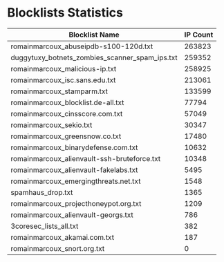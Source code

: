 # Blocklists Statistics
| Blocklist Name | IP Count |
|----|----|
| romainmarcoux_abuseipdb-s100-120d.txt | 263823 |
| duggytuxy_botnets_zombies_scanner_spam_ips.txt | 259352 |
| romainmarcoux_malicious-ip.txt | 258925 |
| romainmarcoux_isc.sans.edu.txt | 213061 |
| romainmarcoux_stamparm.txt | 133599 |
| romainmarcoux_blocklist.de-all.txt | 77794 |
| romainmarcoux_cinsscore.com.txt | 57049 |
| romainmarcoux_sekio.txt | 30347 |
| romainmarcoux_greensnow.co.txt | 17480 |
| romainmarcoux_binarydefense.com.txt | 10632 |
| romainmarcoux_alienvault-ssh-bruteforce.txt | 10348 |
| romainmarcoux_alienvault-fakelabs.txt | 5495 |
| romainmarcoux_emergingthreats.net.txt | 1548 |
| spamhaus_drop.txt | 1365 |
| romainmarcoux_projecthoneypot.org.txt | 1209 |
| romainmarcoux_alienvault-georgs.txt | 786 |
| 3coresec_lists_all.txt | 382 |
| romainmarcoux_akamai.com.txt | 187 |
| romainmarcoux_snort.org.txt | 0 |
